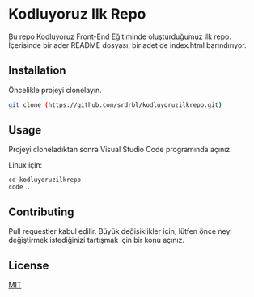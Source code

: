 # Kodluyoruz Ilk Repo

Bu repo [Kodluyoruz](https://kodluyoruz.org/) Front-End Eğitiminde oluşturduğumuz ilk repo. İçerisinde bir ader README dosyası, bir adet de index.html barındırıyor.

## Installation

Öncelikle projeyi clonelayın. 

```bash
git clone (https://github.com/srdrbl/kodluyoruzilkrepo.git)
```

## Usage

Projeyi cloneladıktan sonra Visual Studio Code programında açınız.

Linux için:
````linux
cd kodluyoruzilkrepo
code .
````

## Contributing
Pull requestler kabul edilir. Büyük değişiklikler için, lütfen önce neyi değiştirmek istediğinizi tartışmak için bir konu açınız.

## License
[MIT](https://choosealicense.com/licenses/mit/)
